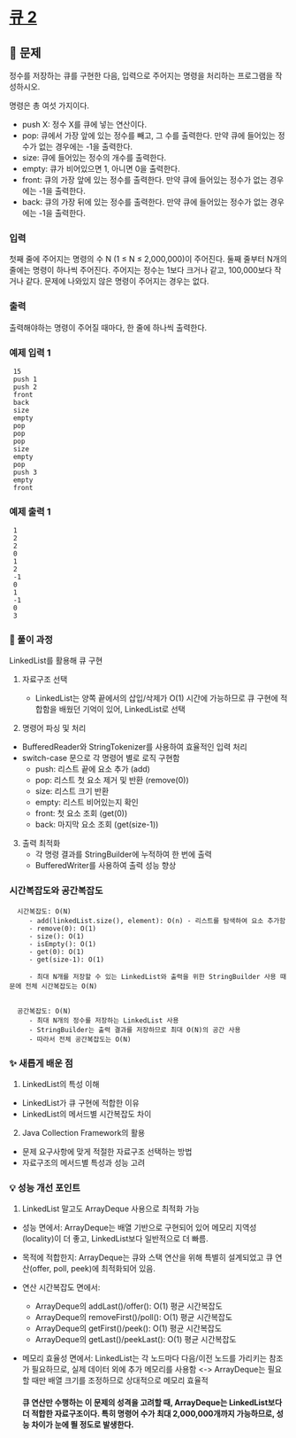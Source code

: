 # [큐 2](https://www.acmicpc.net/problem/18258)

## 📌 문제
정수를 저장하는 큐를 구현한 다음, 입력으로 주어지는 명령을 처리하는 프로그램을 작성하시오.

명령은 총 여섯 가지이다.
- push X: 정수 X를 큐에 넣는 연산이다.
- pop: 큐에서 가장 앞에 있는 정수를 빼고, 그 수를 출력한다. 만약 큐에 들어있는 정수가 없는 경우에는 -1을 출력한다.
- size: 큐에 들어있는 정수의 개수를 출력한다.
- empty: 큐가 비어있으면 1, 아니면 0을 출력한다.
- front: 큐의 가장 앞에 있는 정수를 출력한다. 만약 큐에 들어있는 정수가 없는 경우에는 -1을 출력한다.
- back: 큐의 가장 뒤에 있는 정수를 출력한다. 만약 큐에 들어있는 정수가 없는 경우에는 -1을 출력한다.

### 입력
첫째 줄에 주어지는 명령의 수 N (1 ≤ N ≤ 2,000,000)이 주어진다. 둘째 줄부터 N개의 줄에는 명령이 하나씩 주어진다. 주어지는 정수는 1보다 크거나 같고, 100,000보다 작거나 같다. 문제에 나와있지 않은 명령이 주어지는 경우는 없다.

### 출력
출력해야하는 명령이 주어질 때마다, 한 줄에 하나씩 출력한다.

### 예제 입력 1

     15
     push 1
     push 2
     front
     back
     size
     empty
     pop
     pop
     pop
     size
     empty
     pop
     push 3
     empty
     front

### 예제 출력 1

     1
     2
     2
     0
     1
     2
     -1
     0
     1
     -1
     0
     3




### 🧰 풀이 과정

LinkedList를 활용해 큐 구현

1. 자료구조 선택
   - LinkedList는 양쪽 끝에서의 삽입/삭제가 O(1) 시간에 가능하므로 큐 구현에 적합함을 배웠던 기억이 있어, LinkedList로 선택


2. 명령어 파싱 및 처리
- BufferedReader와 StringTokenizer를 사용하여 효율적인 입력 처리
- switch-case 문으로 각 명령어 별로 로직 구현함
  - push: 리스트 끝에 요소 추가 (add)
  - pop: 리스트 첫 요소 제거 및 반환 (remove(0))
  - size: 리스트 크기 반환
  - empty: 리스트 비어있는지 확인
  - front: 첫 요소 조회 (get(0))
  - back: 마지막 요소 조회 (get(size-1))


3. 출력 최적화
   - 각 명령 결과를 StringBuilder에 누적하여 한 번에 출력
   - BufferedWriter를 사용하여 출력 성능 향상


### 시간복잡도와 공간복잡도

      
      시간복잡도: O(N)
         - add(linkedList.size(), element): O(n) - 리스트를 탐색하여 요소 추가함
         - remove(0): O(1)
         - size(): O(1)
         - isEmpty(): O(1)
         - get(0): O(1)
         - get(size-1): O(1)
            
         - 최대 N개를 저장할 수 있는 LinkedList와 출력을 위한 StringBuilder 사용 때문에 전체 시간복잡도는 O(N)

      
      공간복잡도: O(N)
         - 최대 N개의 정수를 저장하는 LinkedList 사용
         - StringBuilder는 출력 결과를 저장하므로 최대 O(N)의 공간 사용
         - 따라서 전체 공간복잡도는 O(N)



### ✨ 새롭게 배운 점
1. LinkedList의 특성 이해
- LinkedList가 큐 구현에 적합한 이유
- LinkedList의 메서드별 시간복잡도 차이


2. Java Collection Framework의 활용
- 문제 요구사항에 맞게 적절한 자료구조 선택하는 방법
- 자료구조의 메서드별 특성과 성능 고려


### 💡 성능 개선 포인트
1. LinkedList 말고도 ArrayDeque 사용으로 최적화 가능
- 성능 면에서: ArrayDeque는 배열 기반으로 구현되어 있어 메모리 지역성(locality)이 더 좋고, LinkedList보다 일반적으로 더 빠름.
- 목적에 적합한지: ArrayDeque는 큐와 스택 연산을 위해 특별히 설계되었고 큐 연산(offer, poll, peek)에 최적화되어 있음.
- 연산 시간복잡도 면에서:
  - ArrayDeque의 addLast()/offer(): O(1) 평균 시간복잡도
  - ArrayDeque의 removeFirst()/poll(): O(1) 평균 시간복잡도
  - ArrayDeque의 getFirst()/peek(): O(1) 평균 시간복잡도
  - ArrayDeque의 getLast()/peekLast(): O(1) 평균 시간복잡도
- 메모리 효율성 면에서: LinkedList는 각 노드마다 다음/이전 노드를 가리키는 참조가 필요하므로, 실제 데이터 외에 추가 메모리를 사용함 <-> ArrayDeque는 필요할 때만 배열 크기를 조정하므로 상대적으로 메모리 효율적

    #### 큐 연산만 수행하는 이 문제의 성격을 고려할 때, ArrayDeque는 LinkedList보다 더 적합한 자료구조이다. 특히 명령어 수가 최대 2,000,000개까지 가능하므로, 성능 차이가 눈에 띌 정도로 발생한다.